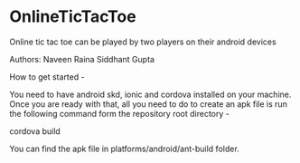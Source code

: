 # OnlineTicTacToe
Online tic tac toe can be played by two players on their android devices

Authors:
Naveen Raina
Siddhant Gupta

How to get started -

You need to have android skd, ionic and cordova installed on your machine. Once you are ready with that, all you need to do to create an apk file is run the following command form the repository root directory -

cordova build

You can find the apk file in platforms/android/ant-build folder.
